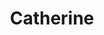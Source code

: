 ---
title: "Catherine"
description: "A meeting with an experienced, burning brunette will  conquer your heart without doubt. I am a beautiful, slender girl, regularly engaged in sports, so I have an attractive figure. I love to travel, I know English and I can hold an interesting conversation. I like to relax in clubs and restaurants, dance with beautiful men, and hold intimate meetings in hotels. Elite escort agency gave me a new interesting hobby, so I like to give pleasure to clients.

If you want to have a great vacation, on the website of our company there is a diverse base of escorts, among which you can choose the girl of your dreams."
Price: "From 1000$"
height: "172"
weight: "51"
age: "21"
bustSize: "2"
hairColor: "brunet"
visa: "europe"
folder: catherine
mainImage: 1.webp
images:
  - 2.webp
  - 3.webp
---
